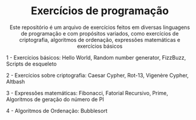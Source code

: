 <h1 align="center"> Exercícios de programação </h1>
<p align="center">Este repositório é um arquivo de exercícios feitos em diversas linguagens de programação e com propósitos variados, como exercícios de criptografia, algoritmos de ordenação, expressões matemáticas e exercícios básicos </p>

1 - Exercícios básicos:
Hello World,
Random number generator,
FizzBuzz,
Scripts de esqueleto

2 - Exercícios sobre criptografia:
Caesar Cypher,
Rot-13,
Vigenère Cypher,
Altbash

3 - Expressões matemáticas:
Fibonacci,
Fatorial Recursivo,
Prime,
Algoritmos de geração do número de PI

4 - Algoritmos de Ordenação:
Bubblesort
